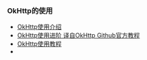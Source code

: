 ### OkHttp的使用

- [OkHttp使用介绍](http://www.cnblogs.com/ct2011/p/4001708.html)
- [OkHttp使用进阶 译自OkHttp Github官方教程](http://www.cnblogs.com/ct2011/p/3997368.html)
- [OkHttp使用教程](http://www.jcodecraeer.com/a/anzhuokaifa/androidkaifa/2015/0106/2275.html)
- 